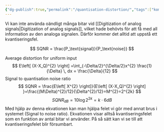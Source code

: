 ```yaml
---
{"dg-publish":true,"permalink":"/quantisation-distortion/","tags":["kommunikationssystem"]}
---
```


Vi kan inte använda oändligt många bitar vid [[Digitization of analog signals\|Digitization of analog signals]], vilket hade behövts för att få med all information av den analoga signalen. Därför kommer det alltid att uppstå ett kvantiseringsfel.

$$
SQNR = \frac{P_\text{signal}}{P_\text{noise}}
$$

Average distortion for uniform input
$$
E\left[ (X-X_Q)^{2} \right] =\int_{-\Delta/2}^{\Delta/2}x^{2} \frac{1}{\Delta}  \, dx = \frac{\Delta}{12}
$$
Signal to quantisation noise ratio
$$
SQNR = \frac{E\left[ X^{2} \right]}{E\left[ (X-X_Q)^{2} \right] }=\frac{(M\Delta)^{2}/12}{\Delta^{2}/12}=M^{2}=2^{2k}
$$
$$
SQNR_{dB}=10\log2^{2k}=k\cdot6dB
$$
Med hjälp av denna ekvationen kan man hjälpa felet vi gör med annat brus i systemet (Signal to noise ratio). Ekvationen visar alltså kvantiseringsfelet som en funktion av antal bitar vi använder. På så sätt kan vi se till att kvantiseringsfelet blir försumbart.